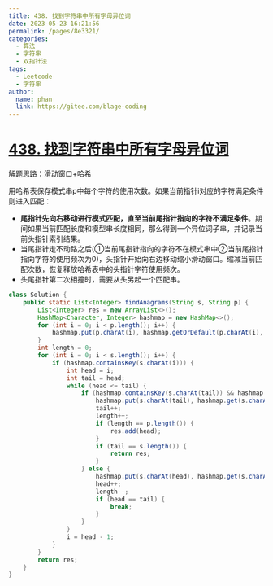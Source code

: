 ```yaml
---
title: 438. 找到字符串中所有字母异位词
date: 2023-05-23 16:21:56
permalink: /pages/8e3321/
categories:
  - 算法
  - 字符串
  - 双指针法
tags:
  - Leetcode
  - 字符串
author: 
  name: phan
  link: https://gitee.com/blage-coding
---
```

# [438. 找到字符串中所有字母异位词](https://leetcode.cn/problems/find-all-anagrams-in-a-string/)

解题思路：滑动窗口+哈希

用哈希表保存模式串p中每个字符的使用次数。如果当前指针i对应的字符满足条件则进入匹配：

- **尾指针先向右移动进行模式匹配，直至当前尾指针指向的字符不满足条件**。期间如果当前匹配长度和模型串长度相同，那么得到一个异位词子串，并记录当前头指针索引结果。
- 当尾指针走不动路之后(①当前尾指针指向的字符不在模式串中②当前尾指针指向字符的使用频次为0)，头指针开始向右边移动缩小滑动窗口。缩减当前匹配次数，恢复释放哈希表中的头指针字符使用频次。
- 头尾指针第二次相撞时，需要从头另起一个匹配串。

```java
class Solution {
    public static List<Integer> findAnagrams(String s, String p) {
        List<Integer> res = new ArrayList<>();
        HashMap<Character, Integer> hashmap = new HashMap<>();
        for (int i = 0; i < p.length(); i++) {
            hashmap.put(p.charAt(i), hashmap.getOrDefault(p.charAt(i), 0) + 1);
        }
        int length = 0;
        for (int i = 0; i < s.length(); i++) {
            if (hashmap.containsKey(s.charAt(i))) {
                int head = i;
                int tail = head;
                while (head <= tail) {
                    if (hashmap.containsKey(s.charAt(tail)) && hashmap.get(s.charAt(tail)) > 0) {
                        hashmap.put(s.charAt(tail), hashmap.get(s.charAt(tail)) - 1);
                        tail++;
                        length++;
                        if (length == p.length()) {
                            res.add(head);
                        }
                        if (tail == s.length()) {
                            return res;
                        }
                    } else {
                        hashmap.put(s.charAt(head), hashmap.get(s.charAt(head)) + 1);
                        head++;
                        length--;
                        if (head == tail) {
                            break;
                        }
                    }
                }
                i = head - 1;
            }
        }
        return res;
    }
}
```